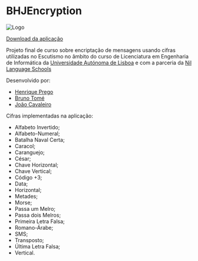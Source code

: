 # BHJEncryption

![Logo](https://i.imgur.com/Tgu1KJt.png)

[Download da aplicação](https://github.com/mrhenry549/BHJEncryption/releases)

Projeto final de curso sobre encriptação de mensagens usando cifras utilizadas no Escutismo no âmbito do curso de Licenciatura em Engenharia de Informática da [Universidade Autónoma de Lisboa](https://autonoma.pt/) e com a parceria da [Nil Language Schools](https://www.nil.pt/web/)

Desenvolvido por:

- [Henrique Prego](https://github.com/mrhenry549)
- [Bruno Tomé](https://github.com/BrunoT83)
- [João Cavaleiro](https://github.com/jmscavaleiro)

Cifras implementadas na aplicação:

- Alfabeto Invertido;
- Alfabeto-Numeral;
- Batalha Naval Certa;
- Caracol;
- Caranguejo;
- César;
- Chave Horizontal;
- Chave Vertical;
- Código +3;
- Data;
- Horizontal;
- Metades;
- Morse;
- Passa um Melro;
- Passa dois Melros;
- Primeira Letra Falsa;
- Romano-Árabe;
- SMS;
- Transposto;
- Última Letra Falsa;
- Vertical.
